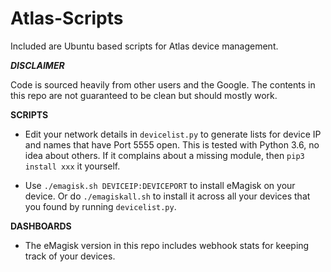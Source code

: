 # Atlas-Scripts

Included are Ubuntu based scripts for Atlas device management.

***DISCLAIMER***

Code is sourced heavily from other users and the Google. The contents in this repo are not guaranteed to be clean but should mostly work.

**SCRIPTS**

- Edit your network details in `devicelist.py` to generate lists for device IP and names that have Port 5555 open. This is tested with Python 3.6, no idea about others. If it complains about a missing module, then `pip3 install xxx` it yourself.

- Use `./emagisk.sh DEVICEIP:DEVICEPORT` to install eMagisk on your device. Or do `./emagiskall.sh` to install it across all your devices that you found by running `devicelist.py`.

**DASHBOARDS**

- The eMagisk version in this repo includes webhook stats for keeping track of your devices.
